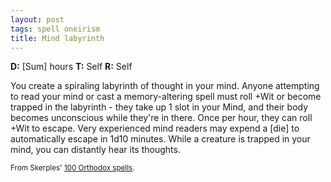 ```yaml
---
layout: post
tags: spell oneirism
title: Mind labyrinth
---
```

<b>D:</b> [Sum] hours <b>T:</b> Self <b>R:</b> Self

You create a spiraling labyrinth of thought in your mind. Anyone attempting to read your mind or cast a memory-altering spell must roll +Wit or become trapped in the labyrinth - they take up 1 slot in your Mind, and their body becomes unconscious while they're in there. Once per hour, they can roll +Wit to escape. Very experienced mind readers may expend a [die] to automatically escape in 1d10 minutes. While a creature is trapped in your mind, you can distantly hear its thoughts.

<small>From Skerples' [100 Orthodox spells](https://coinsandscrolls.blogspot.com/2017/03/osr-100-orthodox-spells.html).</small>
